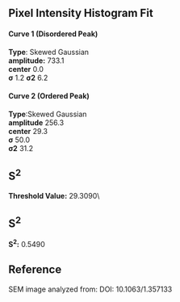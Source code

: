 ## Pixel Intensity Histogram Fit

#### Curve 1 (Disordered Peak)
**Type**: Skewed Gaussian\
**amplitude:** 733.1\
**center** 0.0\
**σ** 1.2
**σ2** 6.2


#### Curve 2 (Ordered Peak)
**Type**:Skewed Gaussian\
**amplitude** 256.3\
**center** 29.3\
**σ** 50.0\
**σ2** 31.2


## S<sup>2</sup>
**Threshold Value:** 29.3090\
## S<sup>2</sup>
**S<sup>2</sup>:** 0.5490










## Reference
SEM image analyzed from:
DOI: 10.1063/1.357133
